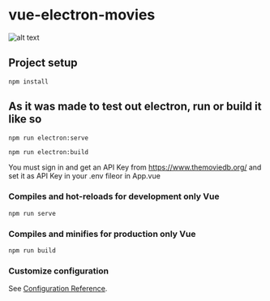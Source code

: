 # vue-electron-movies

![alt text](https://i.ibb.co/1T9dwc7/electron-movies.png)

## Project setup
```
npm install
```

## As it was made to test out electron, run or build it like so
```
npm run electron:serve
```
```
npm run electron:build
```
You must sign in and get an API Key from https://www.themoviedb.org/ and set it as API Key in your .env fileor in App.vue


### Compiles and hot-reloads for development only Vue
```
npm run serve
```

### Compiles and minifies for production only Vue
```
npm run build
```

### Customize configuration
See [Configuration Reference](https://cli.vuejs.org/config/).
